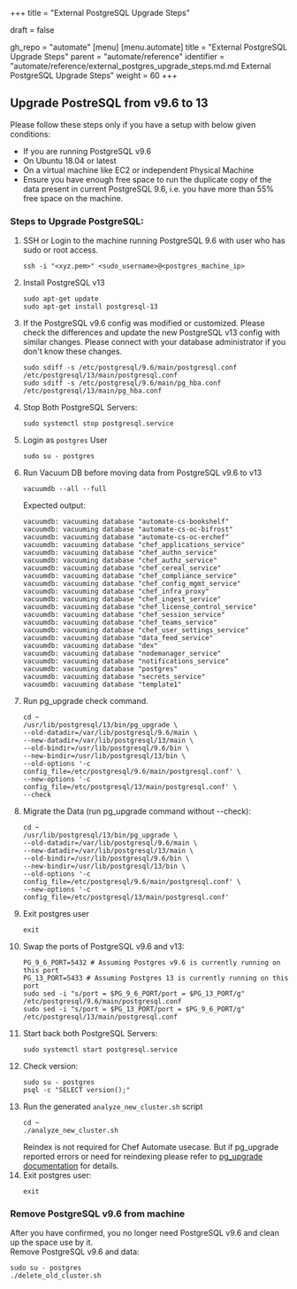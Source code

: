 +++
title = "External PostgreSQL Upgrade Steps"

draft = false

gh_repo = "automate"
[menu]
  [menu.automate]
    title = "External PostgreSQL Upgrade Steps"
    parent = "automate/reference"
    identifier = "automate/reference/external_postgres_upgrade_steps.md.md External PostgreSQL Upgrade Steps"
    weight = 60
+++

## Upgrade PostreSQL from v9.6 to 13
Please follow these steps only if you have a setup with below given conditions:
- If you are running PostgreSQL v9.6
- On Ubuntu 18.04 or latest
- On a virtual machine like EC2 or independent Physical Machine
- Ensure you have enough free space to run the duplicate copy of the data present in current PostgreSQL 9.6, i.e. you have more than 55% free space on the machine.
### Steps to Upgrade PostgreSQL:
1. SSH or Login to the machine running PostgreSQL 9.6 with user who has sudo or root access.
    ```shell
    ssh -i "<xyz.pem>" <sudo_username>@<postgres_machine_ip>
    ```
2. Install PostgreSQL v13
    ```shell
    sudo apt-get update
    sudo apt-get install postgresql-13
    ```
3. If the PostgreSQL v9.6 config was modified or customized. Please check the differences and update the new PostgreSQL v13 config with similar changes. Please connect with your database administrator if you don't know these changes.
    ```shell
    sudo sdiff -s /etc/postgresql/9.6/main/postgresql.conf /etc/postgresql/13/main/postgresql.conf
    sudo sdiff -s /etc/postgresql/9.6/main/pg_hba.conf /etc/postgresql/13/main/pg_hba.conf
    ```
4. Stop Both PostgreSQL Servers:
    ```shell
    sudo systemctl stop postgresql.service
    ```
5. Login as `postgres` User
    ```shell
    sudo su - postgres
    ```
6. Run Vacuum DB before moving data from PostgreSQL v9.6 to v13
    ```shell
    vacuumdb --all --full
    ```
    Expected output:
    ```shell
    vacuumdb: vacuuming database "automate-cs-bookshelf"
    vacuumdb: vacuuming database "automate-cs-oc-bifrost"
    vacuumdb: vacuuming database "automate-cs-oc-erchef"
    vacuumdb: vacuuming database "chef_applications_service"
    vacuumdb: vacuuming database "chef_authn_service"
    vacuumdb: vacuuming database "chef_authz_service"
    vacuumdb: vacuuming database "chef_cereal_service"
    vacuumdb: vacuuming database "chef_compliance_service"
    vacuumdb: vacuuming database "chef_config_mgmt_service"
    vacuumdb: vacuuming database "chef_infra_proxy"
    vacuumdb: vacuuming database "chef_ingest_service"
    vacuumdb: vacuuming database "chef_license_control_service"
    vacuumdb: vacuuming database "chef_session_service"
    vacuumdb: vacuuming database "chef_teams_service"
    vacuumdb: vacuuming database "chef_user_settings_service"
    vacuumdb: vacuuming database "data_feed_service"
    vacuumdb: vacuuming database "dex"
    vacuumdb: vacuuming database "nodemanager_service"
    vacuumdb: vacuuming database "notifications_service"
    vacuumdb: vacuuming database "postgres"
    vacuumdb: vacuuming database "secrets_service"
    vacuumdb: vacuuming database "template1"
    ```
7. Run pg_upgrade check command.
    ```shell
    cd ~
    /usr/lib/postgresql/13/bin/pg_upgrade \
    --old-datadir=/var/lib/postgresql/9.6/main \
    --new-datadir=/var/lib/postgresql/13/main \
    --old-bindir=/usr/lib/postgresql/9.6/bin \
    --new-bindir=/usr/lib/postgresql/13/bin \
    --old-options '-c config_file=/etc/postgresql/9.6/main/postgresql.conf' \
    --new-options '-c config_file=/etc/postgresql/13/main/postgresql.conf' \
    --check
    ```
8. Migrate the Data (run pg_upgrade command without --check):
    ```shell
    cd ~
    /usr/lib/postgresql/13/bin/pg_upgrade \
    --old-datadir=/var/lib/postgresql/9.6/main \
    --new-datadir=/var/lib/postgresql/13/main \
    --old-bindir=/usr/lib/postgresql/9.6/bin \
    --new-bindir=/usr/lib/postgresql/13/bin \
    --old-options '-c config_file=/etc/postgresql/9.6/main/postgresql.conf' \
    --new-options '-c config_file=/etc/postgresql/13/main/postgresql.conf'
    ```
9. Exit postgres user
    ```shell
    exit
    ```
10. Swap the ports of PostgreSQL v9.6 and v13:
    ```shell
    PG_9_6_PORT=5432 # Assuming Postgres v9.6 is currently running on this port
    PG_13_PORT=5433 # Assuming Postgres 13 is currently running on this port
    sudo sed -i "s/port = $PG_9_6_PORT/port = $PG_13_PORT/g" /etc/postgresql/9.6/main/postgresql.conf
    sudo sed -i "s/port = $PG_13_PORT/port = $PG_9_6_PORT/g" /etc/postgresql/13/main/postgresql.conf
    ```
11. Start back both PostgreSQL Servers: 
    ```shell
    sudo systemctl start postgresql.service
    ```
12. Check version:
    ```shell
    sudo su - postgres
    psql -c "SELECT version();"
    ```
13. Run the generated `analyze_new_cluster.sh` script
    ```shell
    cd ~
    ./analyze_new_cluster.sh
    ```
    Reindex is not required for Chef Automate usecase. But if pg_upgrade reported errors or need for reindexing please refer to [pg_upgrade documentation](https://www.postgresql.org/docs/13/pgupgrade.html) for details.
14. Exit postgres user:
    ```shell
    exit
    ```

### Remove PostgreSQL v9.6 from machine
After you have confirmed, you no longer need PostgreSQL v9.6 and clean up the space use by it.\
Remove PostgreSQL v9.6 and data:
```shell
sudo su - postgres
./delete_old_cluster.sh
```
